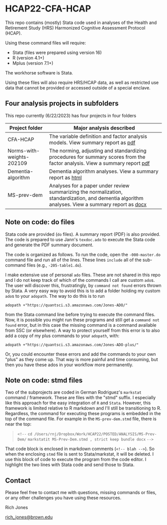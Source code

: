 
# HCAP22-CFA-HCAP

This repo contains (mostly) Stata code used in analyses of the Health and
Retirement Study (HRS) Harmonized Cognitive Assessment Protocol (HCAP).

Using these command files will require:

* Stata (files were prepared using version 16)
* R (version 4.1+)
* Mplus (version 7.1+)

The workhorse software is Stata.

Using these files will also require HRS/HCAP data, as well as restricted use
data that cannot be provided or accessed outside of a special enclave.

## Four analysis projects in subfolders

This repo currently (6/22/2023) has four projects in four folders

|Project folder|Major analysis described|
|---|---|
|CFA-HCAP|The variable definition and factor analysis models. View summary report as [pdf](https://hrshcap.s3.amazonaws.com/Old_New_Compare/NEW-CFA-HCAP_a4.pdf)|
|Norms-with-weights-202109|The norming, adjusting and standardizing procedures for summary scores from the factor analysis. View a summary report [pdf](https://hrshcap.s3.amazonaws.com/Old_New_Compare/NEW-Norms-with-weights-202109_a6.pdf)|
|Dementia-algorithm|Dementia algorithm analyses. View a summary report as [html](https://hrshcap.s3.amazonaws.com/Old_New_Compare/NEW-dementia-algorithm-cut35-2021-10-05.html)|
|MS-prev-dem|Analyses for a paper under review summarizing the normalization, standardization, and dementia algorithm analyses. View a summary report as [docx](https://hrshcap.s3.amazonaws.com/Old_New_Compare/NEW-MS-Prev-Dem.docx)|


## Note on code: do files

Stata code are provided (`do` files). A summary report (PDF) is also provided.
The code is prepared to use Jann's `texdoc.ado` to execute the Stata code
and generate the PDF summary document.

The code is organized as follows. To run the code, open the `-000-master.do`
command file and run all of the lines. These lines `include` all of the
sub-command files (e.g., `-205-table1.do`).

I make extensive use of personal `ado` files. These are not shared in this
repo and I do not keep track of which of the commands I call are custom `ado`s.
The user will discover this, frustratingly, by `command not found` errors
thrown by Stata. A very easy way to avoid this is to add a folder holding my
custom `ado`s to your `adopath`. The way to do this is to run

`adopath +"https://quantsci.s3.amazonaws.com/Jones-ADO/"`

from the Stata command line before trying to execute the command files. Now, it
is possible you might run these programs and still get a `command not found`
error, but in this case the missing command is a command available from
SSC (or elsewhere). A way to protect yourself from this error is to also add a
copy of my plus commands to your `adopath`, with:

`adopath +"https://quantsci.s3.amazonaws.com/Jones-ADO-plus/"`

Or, you could encounter these errors and add the commands to your own "plus"
as they come up. That way is more painful and time consuming, but then you
have these ados in your workflow more permanently.

## Note on code: stmd files

Two of the subprojects are coded in German Rodriguez's `markstat` command /
framework. These are files with the "stmd" suffix. I especially like this
approach for the easy integration of `R` and `Stata`. However, this framework is
limited relative to R markdown and I'll still be transitioning to R. Regardless,
the command for executing these programs is embedded in the top of the command
file. For example in the `MS-prev-dem.stmd` file, there is near the top:

> `<!--`
> `cd /Users/rnj/Dropbox/Work/HCAP22/POSTED/ANALYSIS/MS-Prev-Dem/`
> `markstatit MS-Prev-Dem.stmd , strict keep bundle docx`
> `-->`

That code block is enclosed in markdown comments (`<!-- blah -->`). So when the
enclosing `stmd` file is sent to Stata/markstat, it will be deleted. I use this
block of code to execute the program from the code editor. I highlight the two
lines with Stata code and send those to Stata.


## Contact

Please feel free to contact me with questions, missing commands or files, or
any other challenges you have using these resources.

Rich Jones

[rich_jones@brown.edu](mailto:rich_jones@brown.edu)

